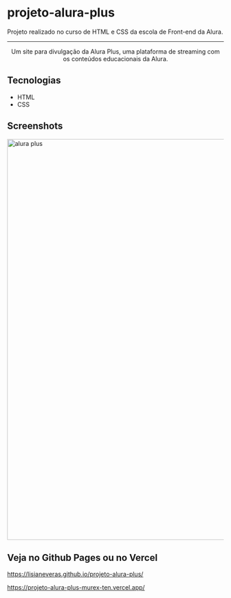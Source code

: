 # projeto-alura-plus
Projeto realizado no curso de HTML e CSS da escola de Front-end da Alura.

<hr>

<p align="center">Um site para divulgação da Alura Plus, uma plataforma de streaming com os conteúdos educacionais da Alura.</p>

## Tecnologias
* HTML
* CSS

## Screenshots
<img width="932" alt="alura plus" src="https://github.com/user-attachments/assets/721d3e52-f5b0-40c8-bd30-19d98ed042c8">

## Veja no Github Pages ou no Vercel

https://lisianeveras.github.io/projeto-alura-plus/

https://projeto-alura-plus-murex-ten.vercel.app/
